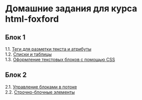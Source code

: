 # Домашние задания для курса html-foxford

## Блок 1
1.1. [Теги для разметки текста и атрибуты](tags/)  
1.2. [Списки и таблицы](list-n-tables/)  
1.3. [Оформление текстовых блоков с помощью CSS](text-css/)  

## Блок 2
2.1. [Управление блоками в потоке](flow/)  
2.2. [Строчно-блочные элементы](inline-block/)

